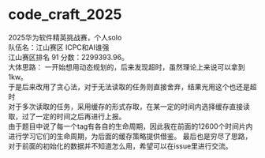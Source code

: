 # code_craft_2025
2025华为软件精英挑战赛，个人solo<br>
队伍名：江山赛区 ICPC和AI谁强<br>
江山赛区排名 91 分数：2299393.96。<br>
大体思路：
一开始想用动态规划的，后来发现超时，虽然理论上来说可以拿到1kw。<br>
于是后来改用了贪心法，对于无法读取的任务则直接舍弃，结果光用这个也还是超时<br>
对于多次读取的任务，采用缓存的形式存取，在某一定的时间内选择缓存直接读取，过了一定的时间之后再进行上报。<br>
由于题目中说了每一个tag有各自的生命周期，因此我在前面的12600个时间片内进行学习它们的生命周期，为后面的缓存策略提供借鉴。
最后也是穷尽了思路，对于前面的初始化的数据并不知道怎么用，希望可以在issue里进行交流。
